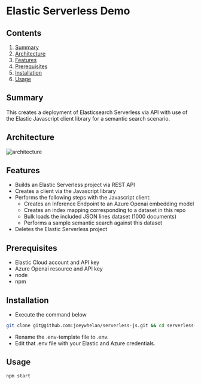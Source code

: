 # Elastic Serverless Demo
## Contents
1.  [Summary](#summary)
2.  [Architecture](#architecture)
3.  [Features](#features)
4.  [Prerequisites](#prerequisites)
5.  [Installation](#installation)
6.  [Usage](#usage)

## Summary <a name="summary"></a>
This creates a deployment of Elasticsearch Serverless via API with use of the Elastic Javascript client library for a semantic search scenario.

## Architecture <a name="architecture"></a>
![architecture](https://docs.google.com/drawings/d/e/2PACX-1vTTE8LEUr2QaIjLRF0GMwnTKaYZwCowCS5Zjc--tFc-dXK0e4zBkjuPKzzSdo5JmbvQzuDSaPxXrlsq/pub?w=742&h=530)  

## Features <a name="features"></a>
- Builds an Elastic Serverless project via REST API
- Creates a client via the Javascript library
- Performs the following steps with the Javascript client:
    - Creates an Inference Endpoint to an Azure Openai embedding model
    - Creates an index mapping corresponding to a dataset in this repo
    - Bulk loads the included JSON lines dataset (1000 documents)
    - Performs a sample semantic search against this dataset
- Deletes the Elastic Serverless project


## Prerequisites <a name="prerequisites"></a>
- Elastic Cloud account and API key
- Azure Openai resource and API key
- node
- npm

## Installation <a name="installation"></a>
- Execute the command below
```bash
git clone git@github.com:joeywhelan/serverless-js.git && cd serverless-js && npm install
```
- Rename the .env-template file to .env.  
- Edit that .env file with your Elastic and Azure credentials.

## Usage <a name="usage"></a>
```bash
npm start
```